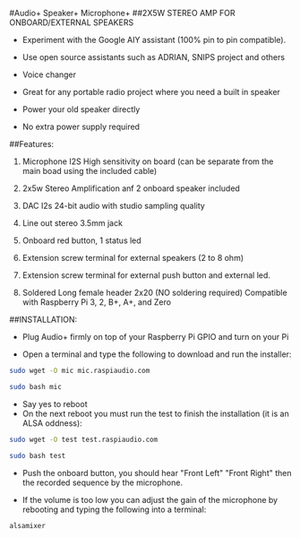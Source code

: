 <!--
---
name: RASPIAUDIO AUDIO+ SPEAKERS+ MIC+
class: board
type: audio,io
formfactor: phat
manufacturer: RASPIAUDIO
description: An I2S digital to analog audio converter with 2X5W STEREO AMP FOR ONBOARD/EXTERNAL SPEAKERS and detachable ONBOARD I2S MICROPHONE
buy: https://raspiaudio.com
image: 'audioplus_speakerplus_micplus.png'
pincount: 40
eeprom: no
power:
  '1':
  '2':
ground:
  '6':
  '9':
  '14':
  '20':
  '25':
  '30':
  '34':
  '39':
pin:
  '12':
    name: I2S Clock
  '16':
    name: Button
    mode: input
    active: low
  '22':
    name: LED
    mode: output
    active: high
  '35':
    name: I2S WS
  '36':
    name: Google Driver
  '38':
    name: I2S D-In
  '40':
    name: I2S D-Out
install:
  'devices':
  - 'i2s'
-->
#Audio+ Speaker+ Microphone+ 
##2X5W STEREO AMP FOR ONBOARD/EXTERNAL SPEAKERS

* Experiment with the Google AIY assistant (100% pin to pin compatible).
 
* Use open source assistants such as ADRIAN, SNIPS project and others

* Voice changer

* Great for any portable radio project where you need a built in speaker

* Power your old speaker directly

* No extra power supply required

##Features:

1. Microphone I2S High sensitivity on board (can be separate from the main boad using the included cable)

2. 2x5w Stereo Amplification anf 2 onboard speaker included

3. DAC I2s 24-bit audio with studio sampling quality

4. Line out stereo 3.5mm jack

5. Onboard red button, 1 status led

6. Extension screw terminal for external speakers (2 to 8 ohm)

7. Extension screw terminal for external push button and external led.

8. Soldered Long female header 2x20 (NO soldering required) Compatible with Raspberry Pi 3, 2, B+, A+, and Zero

##INSTALLATION:

* Plug Audio+ firmly on top of your Raspberry Pi GPIO and turn on your Pi

* Open a terminal and type the following to download and run the installer:

```bash
sudo wget -O mic mic.raspiaudio.com

sudo bash mic
```
* Say yes to reboot
* On the next reboot you must run the test to finish the installation (it is an ALSA oddness):

```bash
sudo wget -O test test.raspiaudio.com

sudo bash test
```

* Push the onboard button, you should hear "Front Left" "Front Right" then the recorded sequence by the microphone. 

* If the volume is too low you can adjust the gain of the microphone by rebooting and typing the following into a terminal:

```bash
alsamixer
```


